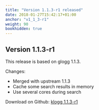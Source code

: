 ```yaml
---
title: "Version 1.1.3-r1 released"
date: 2018-01-27T15:42:17+01:00
anchor: "v1_1_3-r1"
weight: 90
bookhidden: true
---
```


## Version 1.1.3-r1

This release is based on glogg 1.1.3.

Changes:

 - Merged with upstream 1.1.3
 - Cache some search results in memory
 - Use several cores during search

Download on Github: [klogg 1.1.3-r1](https://github.com/variar/klogg/releases/tag/v1.1.3_r1)